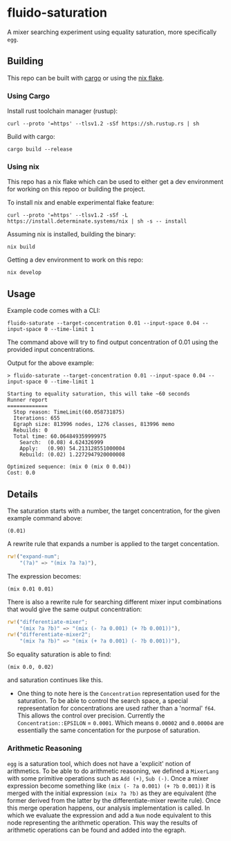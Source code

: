 # fluido-saturation

A mixer searching experiment using equality saturation, more specifically `egg`.

## Building 

This repo can be built with [cargo](https://doc.rust-lang.org/cargo/) or using the [nix flake](https://nixos.wiki/wiki/Flakes).

### Using Cargo

Install rust toolchain manager (rustup):

```console
curl --proto '=https' --tlsv1.2 -sSf https://sh.rustup.rs | sh
```

Build with cargo:

```console
cargo build --release
```

### Using nix

This repo has a nix flake which can be used to either get a dev environment for working on this repoo or building the project.

To install nix and enable experimental flake feature:

```console
curl --proto '=https' --tlsv1.2 -sSf -L https://install.determinate.systems/nix | sh -s -- install
```

Assuming nix is installed, building the binary:

```console
nix build
```

Getting a dev environment to work on this repo:

```console
nix develop
```

## Usage

Example code comes with a CLI:

```console
fluido-saturate --target-concentration 0.01 --input-space 0.04 --input-space 0 --time-limit 1
```

The command above will try to find output concentration of 0.01 using the provided input concentrations.

Output for the above example:

```console
> fluido-saturate --target-concentration 0.01 --input-space 0.04 --input-space 0 --time-limit 1

Starting to equality saturation, this will take ~60 seconds
Runner report
=============
  Stop reason: TimeLimit(60.058731875)
  Iterations: 655
  Egraph size: 813996 nodes, 1276 classes, 813996 memo
  Rebuilds: 0
  Total time: 60.064849359999975
    Search:  (0.08) 4.624326999
    Apply:   (0.90) 54.213128551000004
    Rebuild: (0.02) 1.2272947920000008

Optimized sequence: (mix 0 (mix 0 0.04))
Cost: 0.0
```

## Details

The saturation starts with a number, the target concentration, for the given example command above:

```console
(0.01)
```

A rewrite rule that expands a number is applied to the target concentation.

```rust
rw!("expand-num";
    "(?a)" => "(mix ?a ?a)"),
```

The expression becomes:

```console
(mix 0.01 0.01)
```

There is also a rewrite rule for searching different mixer input combinations that would give the same output concentration:

```rust
rw!("differentiate-mixer";
    "(mix ?a ?b)" => "(mix (- ?a 0.001) (+ ?b 0.001))"),
rw!("differentiate-mixer2";
    "(mix ?a ?b)" => "(mix (+ ?a 0.001) (- ?b 0.001))"),
```

So equality saturation is able to find:

```console
(mix 0.0, 0.02)
```

and saturation continues like this.


- One thing to note here is the `Concentration` representation used for the saturation. To be able to control the search space, a special representation for concentrations are used rather than a 'normal' `f64`. This allows the control over precision. Currently the `Concentration::EPSILON` = `0.0001`. Which means `0.00002` and `0.00004` are essentially the same concentation for the purpose of saturation. 


### Arithmetic Reasoning

`egg` is a saturation tool, which does not have a 'explicit' notion of arithmetics. To be able to do arithmetic reasoning, we defined a `MixerLang` with some primitive operations such as `Add (+)`, `Sub (-)`. Once a mixer expression become something like `(mix (- ?a 0.001) (+ ?b 0.001))` it is merged with the initial expression `(mix ?a ?b)` as they are equivalent (the former derived from the latter by the differentiate-mixer rewrite rule). Once this merge operation happens, our analysis implementation is called. In which we evaluate the expression and add a `Num` node equivalent to this node representing the arithmetic operation. This way the results of arithmetic operations can be found and added into the egraph.
